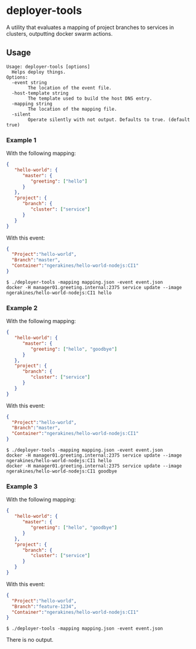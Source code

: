 # deployer-tools

A utility that evaluates a mapping of project branches to services in clusters, outputting docker swarm actions.

## Usage

```
Usage: deployer-tools [options]
  Helps deploy things.
Options:
  -event string
    	The location of the event file.
  -host-template string
    	The template used to build the host DNS entry.
  -mapping string
    	The location of the mapping file.
  -silent
    	Operate silently with not output. Defaults to true. (default true)
```

### Example 1

With the following mapping:

```json
{
   "hello-world": {
      "master": {
         "greeting": ["hello"]
      }
   },
   "project": {
      "branch": {
         "cluster": ["service"]
      }
   }
}
```

With this event:

```json
{
  "Project":"hello-world",
  "Branch":"master",
  "Container":"ngerakines/hello-world-nodejs:CI1"
}
```

    $ ./deployer-tools -mapping mapping.json -event event.json
    docker -H manager01.greeting.internal:2375 service update --image ngerakines/hello-world-nodejs:CI1 hello

### Example 2

With the following mapping:

```json
{
   "hello-world": {
      "master": {
         "greeting": ["hello", "goodbye"]
      }
   },
   "project": {
      "branch": {
         "cluster": ["service"]
      }
   }
}
```

With this event:

```json
{
  "Project":"hello-world",
  "Branch":"master",
  "Container":"ngerakines/hello-world-nodejs:CI1"
}
```

    $ ./deployer-tools -mapping mapping.json -event event.json
    docker -H manager01.greeting.internal:2375 service update --image ngerakines/hello-world-nodejs:CI1 hello
    docker -H manager01.greeting.internal:2375 service update --image ngerakines/hello-world-nodejs:CI1 goodbye

### Example 3

With the following mapping:

```json
{
   "hello-world": {
      "master": {
         "greeting": ["hello", "goodbye"]
      }
   },
   "project": {
      "branch": {
         "cluster": ["service"]
      }
   }
}
```

With this event:

```json
{
  "Project":"hello-world",
  "Branch":"feature-1234",
  "Container":"ngerakines/hello-world-nodejs:CI1"
}
```

    $ ./deployer-tools -mapping mapping.json -event event.json

There is no output.
